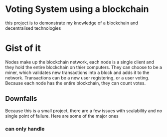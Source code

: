 # Voting System using a blockchain

this project is to demonstrate my knowledge of a blockchain and decentralised technologies


# Gist of it
Nodes make up the blockchain network, each node is a single client and they hold the entire 
blockchain on thier computers. They can choose to be a miner, which validates new transactions
into a block and adds it to the network. Transactions can be a new user registering, or a user
voting. Because each node has the entire blockchain, they can count votes.

## Downfalls
Because this is a small project, there are a few issues with scalability and no single point
of failure. Here are some of the major ones

### can only handle 